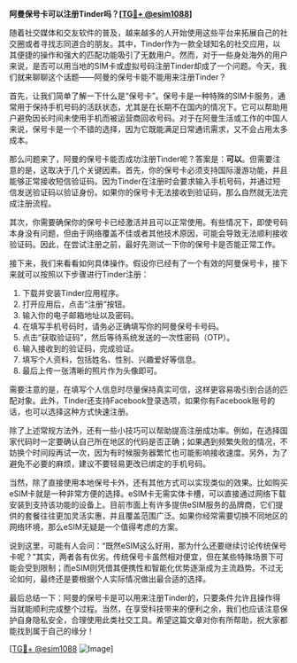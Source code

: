 **阿曼保号卡可以注册Tinder吗？[[TG💪+ @esim1088](https://t.me/s/esim1088)]**

随着社交媒体和交友软件的普及，越来越多的人开始使用这些平台来拓展自己的社交圈或者寻找志同道合的朋友。其中，Tinder作为一款全球知名的社交应用，以其便捷的操作和强大的匹配功能吸引了无数用户。然而，对于一些身处海外的用户来说，是否可以用当地的SIM卡或虚拟号码注册Tinder却成了一个问题。今天，我们就来聊聊这个话题——阿曼的保号卡能不能用来注册Tinder？

首先，让我们简单了解一下什么是“保号卡”。保号卡是一种特殊的SIM卡服务，通常用于保持手机号码的活跃状态，尤其是在长期不在国内的情况下。它可以帮助用户避免因长时间未使用手机而被运营商回收号码。对于在阿曼生活或工作的中国人来说，保号卡是一个不错的选择，因为它既能满足日常通讯需求，又不会占用太多成本。

那么问题来了，阿曼的保号卡能否成功注册Tinder呢？答案是：**可以**。但需要注意的是，这取决于几个关键因素。首先，你的保号卡必须支持国际漫游功能，并且能够正常接收短信验证码。因为Tinder在注册时会要求输入手机号码，并通过短信发送验证码以验证身份。如果你的保号卡无法接收到验证码，那么自然就无法完成注册流程。

其次，你需要确保你的保号卡已经激活并且可以正常使用。有些情况下，即使号码本身没有问题，但由于网络覆盖不佳或者其他技术原因，可能会导致无法顺利接收验证码。因此，在尝试注册之前，最好先测试一下你的保号卡是否能正常工作。

接下来，我们来看看如何具体操作。假设你已经有了一个有效的阿曼保号卡，接下来就可以按照以下步骤进行Tinder注册：

1. 下载并安装Tinder应用程序。
2. 打开应用后，点击“注册”按钮。
3. 输入你的电子邮箱地址以及密码。
4. 在填写手机号码时，请务必正确填写你的阿曼保号卡号码。
5. 点击“获取验证码”，然后等待系统发送的一次性密码（OTP）。
6. 输入接收到的验证码，完成验证。
7. 填写个人资料，包括姓名、性别、兴趣爱好等信息。
8. 最后上传一张清晰的照片作为头像即可。

需要注意的是，在填写个人信息时尽量保持真实可信，这样更容易吸引到合适的匹配对象。此外，Tinder还支持Facebook登录选项，如果你有Facebook账号的话，也可以选择这种方式快速注册。

除了上述常规方法外，还有一些小技巧可以帮助提高注册成功率。例如，在选择国家代码时一定要确认自己所在地区的代码是否正确；如果遇到频繁失败的情况，不妨换个时间段再试一次，因为有时候服务器繁忙也可能影响接收速度。另外，为了避免不必要的麻烦，建议不要轻易更改已绑定的手机号码。

当然，除了直接使用本地保号卡外，还有其他方式可以实现类似的效果。比如购买eSIM卡就是一种非常方便的选择。eSIM卡无需实体卡槽，可以直接通过网络下载安装到支持该功能的设备上。目前市面上有许多提供eSIM服务的品牌商，它们提供的套餐往往更加灵活实惠，并且覆盖范围广泛。如果你经常需要切换不同地区的网络环境，那么eSIM无疑是一个值得考虑的方案。

说到这里，可能有人会问：“既然eSIM这么好用，那为什么还要继续讨论传统保号卡呢？”其实，两者各有优劣。传统保号卡虽然相对便宜，但在某些特殊场景下可能会受到限制；而eSIM则凭借其便携性和智能化优势逐渐成为主流趋势。不过无论如何，最终还是要根据个人实际情况做出最合适的选择。

最后总结一下：阿曼的保号卡是可以用来注册Tinder的，只要条件允许且操作得当就能顺利完成整个过程。当然，在享受科技带来的便利之余，我们也应该注意保护自身隐私安全，合理使用此类社交工具。希望这篇文章对你有所帮助，祝大家都能找到属于自己的缘分！

[[TG💪+ @esim1088](https://t.me/s/esim1088) ![Image](https://i.postimg.cc/4NQfJmqS/Snipaste-2025-05-13-00-14-12.png)]